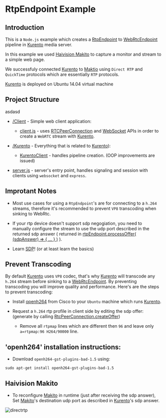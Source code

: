 # RtpEndpoint Example

## Introduction

This is a `Node.js` example which creates a [RtpEndpoint][1] to [WebRtcEndpoint][2] pipeline in [Kurento][4] media server. 

In this example we used [Haivision Makito][3] to capture a monitor and stream to a simple web page.

We successfuly connected [Kurento][4] to [Maktio][3] using `Direct RTP` and `QuickTime` protocols which are essentially `RTP` protocols.

[Kurento][4] is deployed on Ubuntu 14.04 virtual machine

## Project Structure

asdasd

* [/Client](https://github.com/givo/kurento-rtpendpoint/tree/master/client) - Simple web client application: 
  + [client.js](https://github.com/givo/kurento-rtpendpoint/blob/master/client/client.js) - uses [RTCPeerConnection][11] and [WebSocket][10] APIs in order to create a `WebRTC` stream with [Kurento][4].
  
* [/Kurento](https://github.com/givo/kurento-rtpendpoint/tree/master/Kurento) - Everything that is related to [Kurento][4]):
  + [KurentoClient](https://github.com/givo/kurento-rtpendpoint/blob/master/Kurento/KurentoClient.js) - handles pipeline creation. (OOP improvements are issued)

* [server.js](https://github.com/givo/kurento-rtpendpoint/blob/master/server.js) - server's entry point, handles signaling and session with clients using `websocket` and `express`.

## Improtant Notes

* Most use cases for using a `RtpEndpoint`'s are for connecting to a `h.264` streams, therefore it's recommended to prevent `VP8` transcoding when sinking to WebRtc.

* If your rtp device doesn't support sdp negogiation, you need to manually configure the stream to use the udp port described in the returned sdp answer ( returned in [rtpEndpoint.processOffer( (sdpAnswer) => { ... } )][9] ).

* Learn [SDP][7]! (or at least learn the basics)

## Prevent Transcoding

By default [Kurento][4] uses `VP8` codec, that's why [Kurento][4] will transcode any `h.264` stream before sinking to a [WebRtcEndpoint](2). By preventing transcoding you will improve quality and performance. Here's are the steps to prevent transcoding: 

* Install [openh264][5] from Cisco to your `Ubuntu` machine which runs [Kurento][4].

* Request a `h.264` rtp profile in client side by editing the sdp offer: (generate by calling [RtcPeerConnection.createOffer][8])

  + Remove all `rtpmap` lines which are different then `96` and leave only `a=rtpmap:96 H264/90000` line.

## 'openh264' installation instructions:

 * Download `openh264-gst-plugins-bad-1.5` using:
 
```
sudo apt-get install openh264-gst-plugins-bad-1.5
```

## Haivision Makito

* To reconfigure [Makito][3] in runtime (just after receiving the sdp answer), Set [Makito][3]'s destination udp port as described in [Kurento][4]'s sdp answer.

![directrtp](https://user-images.githubusercontent.com/11993599/32729751-7cb526d6-c88d-11e7-8eb5-29e1b17cc117.png)

[1]: https://doc-kurento.readthedocs.io/en/latest/_static/langdoc/jsdoc/kurento-client-js/module-elements.RtpEndpoint.html
[2]: https://doc-kurento.readthedocs.io/en/latest/_static/langdoc/jsdoc/kurento-client-js/module-elements.WebRtcEndpoint.html
[3]: https://www.haivision.com/products/makito-series/makito-x-h264/
[4]: https://www.kurento.org/whats-kurento
[5]: https://github.com/cisco/openh264
[6]: https://webrtc.org/
[7]: https://tools.ietf.org/html/rfc4566
[8]: https://developer.mozilla.org/en-US/docs/Web/API/RTCPeerConnection/createOffer
[9]: https://doc-kurento.readthedocs.io/en/6.7.1/_static/client-jsdoc/module-core_abstracts.SdpEndpoint.html
[10]: https://developer.mozilla.org/en-US/docs/Web/API/WebSockets_API
[11]: https://developer.mozilla.org/en-US/docs/Web/API/RTCPeerConnection


